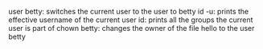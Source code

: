 user betty: switches the current user to the user to betty 
id -u: prints the effective username of the current user
id: prints all the groups the current user is part of
chown betty: changes the owner of the file hello to the user betty
